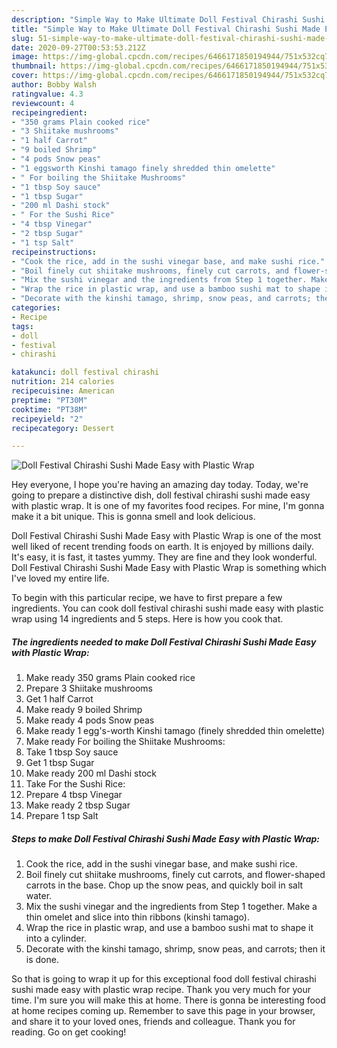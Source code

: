 ```yaml
---
description: "Simple Way to Make Ultimate Doll Festival Chirashi Sushi Made Easy with Plastic Wrap"
title: "Simple Way to Make Ultimate Doll Festival Chirashi Sushi Made Easy with Plastic Wrap"
slug: 51-simple-way-to-make-ultimate-doll-festival-chirashi-sushi-made-easy-with-plastic-wrap
date: 2020-09-27T00:53:53.212Z
image: https://img-global.cpcdn.com/recipes/6466171850194944/751x532cq70/doll-festival-chirashi-sushi-made-easy-with-plastic-wrap-recipe-main-photo.jpg
thumbnail: https://img-global.cpcdn.com/recipes/6466171850194944/751x532cq70/doll-festival-chirashi-sushi-made-easy-with-plastic-wrap-recipe-main-photo.jpg
cover: https://img-global.cpcdn.com/recipes/6466171850194944/751x532cq70/doll-festival-chirashi-sushi-made-easy-with-plastic-wrap-recipe-main-photo.jpg
author: Bobby Walsh
ratingvalue: 4.3
reviewcount: 4
recipeingredient:
- "350 grams Plain cooked rice"
- "3 Shiitake mushrooms"
- "1 half Carrot"
- "9 boiled Shrimp"
- "4 pods Snow peas"
- "1 eggsworth Kinshi tamago finely shredded thin omelette"
- " For boiling the Shiitake Mushrooms"
- "1 tbsp Soy sauce"
- "1 tbsp Sugar"
- "200 ml Dashi stock"
- " For the Sushi Rice"
- "4 tbsp Vinegar"
- "2 tbsp Sugar"
- "1 tsp Salt"
recipeinstructions:
- "Cook the rice, add in the sushi vinegar base, and make sushi rice."
- "Boil finely cut shiitake mushrooms, finely cut carrots, and flower-shaped carrots in the base. Chop up the snow peas, and quickly boil in salt water."
- "Mix the sushi vinegar and the ingredients from Step 1 together. Make a thin omelet and slice into thin ribbons (kinshi tamago)."
- "Wrap the rice in plastic wrap, and use a bamboo sushi mat to shape it into a cylinder."
- "Decorate with the kinshi tamago, shrimp, snow peas, and carrots; then it is done."
categories:
- Recipe
tags:
- doll
- festival
- chirashi

katakunci: doll festival chirashi 
nutrition: 214 calories
recipecuisine: American
preptime: "PT30M"
cooktime: "PT38M"
recipeyield: "2"
recipecategory: Dessert

---
```



![Doll Festival Chirashi Sushi Made Easy with Plastic Wrap](https://img-global.cpcdn.com/recipes/6466171850194944/751x532cq70/doll-festival-chirashi-sushi-made-easy-with-plastic-wrap-recipe-main-photo.jpg)

Hey everyone, I hope you're having an amazing day today. Today, we're going to prepare a distinctive dish, doll festival chirashi sushi made easy with plastic wrap. It is one of my favorites food recipes. For mine, I'm gonna make it a bit unique. This is gonna smell and look delicious.



Doll Festival Chirashi Sushi Made Easy with Plastic Wrap is one of the most well liked of recent trending foods on earth. It is enjoyed by millions daily. It's easy, it is fast, it tastes yummy. They are fine and they look wonderful. Doll Festival Chirashi Sushi Made Easy with Plastic Wrap is something which I've loved my entire life.


To begin with this particular recipe, we have to first prepare a few ingredients. You can cook doll festival chirashi sushi made easy with plastic wrap using 14 ingredients and 5 steps. Here is how you cook that.

<!--inarticleads1-->

##### The ingredients needed to make Doll Festival Chirashi Sushi Made Easy with Plastic Wrap:

1. Make ready 350 grams Plain cooked rice
1. Prepare 3 Shiitake mushrooms
1. Get 1 half Carrot
1. Make ready 9 boiled Shrimp
1. Make ready 4 pods Snow peas
1. Make ready 1 egg&#39;s-worth Kinshi tamago (finely shredded thin omelette)
1. Make ready  For boiling the Shiitake Mushrooms:
1. Take 1 tbsp Soy sauce
1. Get 1 tbsp Sugar
1. Make ready 200 ml Dashi stock
1. Take  For the Sushi Rice:
1. Prepare 4 tbsp Vinegar
1. Make ready 2 tbsp Sugar
1. Prepare 1 tsp Salt




<!--inarticleads2-->

##### Steps to make Doll Festival Chirashi Sushi Made Easy with Plastic Wrap:

1. Cook the rice, add in the sushi vinegar base, and make sushi rice.
1. Boil finely cut shiitake mushrooms, finely cut carrots, and flower-shaped carrots in the base. Chop up the snow peas, and quickly boil in salt water.
1. Mix the sushi vinegar and the ingredients from Step 1 together. Make a thin omelet and slice into thin ribbons (kinshi tamago).
1. Wrap the rice in plastic wrap, and use a bamboo sushi mat to shape it into a cylinder.
1. Decorate with the kinshi tamago, shrimp, snow peas, and carrots; then it is done.




So that is going to wrap it up for this exceptional food doll festival chirashi sushi made easy with plastic wrap recipe. Thank you very much for your time. I'm sure you will make this at home. There is gonna be interesting food at home recipes coming up. Remember to save this page in your browser, and share it to your loved ones, friends and colleague. Thank you for reading. Go on get cooking!
